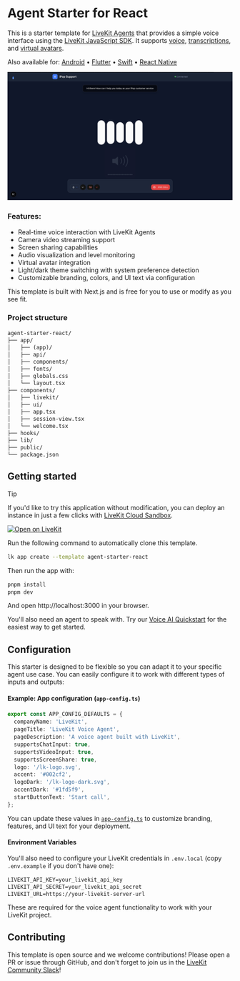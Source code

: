 # Agent Starter for React

This is a starter template for [LiveKit Agents](https://docs.livekit.io/agents) that provides a simple voice interface using the [LiveKit JavaScript SDK](https://github.com/livekit/client-sdk-js). It supports [voice](https://docs.livekit.io/agents/start/voice-ai), [transcriptions](https://docs.livekit.io/agents/build/text/), and [virtual avatars](https://docs.livekit.io/agents/integrations/avatar).

Also available for:
[Android](https://github.com/livekit-examples/agent-starter-android) • [Flutter](https://github.com/livekit-examples/agent-starter-flutter) • [Swift](https://github.com/livekit-examples/agent-starter-swift) • [React Native](https://github.com/livekit-examples/agent-starter-react-native)

<picture>
  <source srcset="./.github/assets/readme-hero-dark.webp" media="(prefers-color-scheme: dark)">
  <source srcset="./.github/assets/readme-hero-light.webp" media="(prefers-color-scheme: light)">
  <img src="./.github/assets/Screenshot 2025-09-05 at 22.57.52.jpg" alt="App screenshot">
</picture>

### Features:

- Real-time voice interaction with LiveKit Agents
- Camera video streaming support
- Screen sharing capabilities
- Audio visualization and level monitoring
- Virtual avatar integration
- Light/dark theme switching with system preference detection
- Customizable branding, colors, and UI text via configuration

This template is built with Next.js and is free for you to use or modify as you see fit.

### Project structure

```
agent-starter-react/
├── app/
│   ├── (app)/
│   ├── api/
│   ├── components/
│   ├── fonts/
│   ├── globals.css
│   └── layout.tsx
├── components/
│   ├── livekit/
│   ├── ui/
│   ├── app.tsx
│   ├── session-view.tsx
│   └── welcome.tsx
├── hooks/
├── lib/
├── public/
└── package.json
```

## Getting started

> [!TIP]
> If you'd like to try this application without modification, you can deploy an instance in just a few clicks with [LiveKit Cloud Sandbox](https://cloud.livekit.io/projects/p_/sandbox/templates/agent-starter-react).

[![Open on LiveKit](https://img.shields.io/badge/Open%20on%20LiveKit%20Cloud-002CF2?style=for-the-badge&logo=external-link)](https://cloud.livekit.io/projects/p_/sandbox/templates/voice-assistant-frontend)

Run the following command to automatically clone this template.

```bash
lk app create --template agent-starter-react
```

Then run the app with:

```bash
pnpm install
pnpm dev
```

And open http://localhost:3000 in your browser.

You'll also need an agent to speak with. Try our [Voice AI Quickstart](https://docs.livekit.io/start/voice-ai) for the easiest way to get started.

## Configuration

This starter is designed to be flexible so you can adapt it to your specific agent use case. You can easily configure it to work with different types of inputs and outputs:

#### Example: App configuration (`app-config.ts`)

```ts
export const APP_CONFIG_DEFAULTS = {
  companyName: 'LiveKit',
  pageTitle: 'LiveKit Voice Agent',
  pageDescription: 'A voice agent built with LiveKit',
  supportsChatInput: true,
  supportsVideoInput: true,
  supportsScreenShare: true,
  logo: '/lk-logo.svg',
  accent: '#002cf2',
  logoDark: '/lk-logo-dark.svg',
  accentDark: '#1fd5f9',
  startButtonText: 'Start call',
};
```

You can update these values in [`app-config.ts`](./app-config.ts) to customize branding, features, and UI text for your deployment.

#### Environment Variables

You'll also need to configure your LiveKit credentials in `.env.local` (copy `.env.example` if you don't have one):

```env
LIVEKIT_API_KEY=your_livekit_api_key
LIVEKIT_API_SECRET=your_livekit_api_secret
LIVEKIT_URL=https://your-livekit-server-url
```

These are required for the voice agent functionality to work with your LiveKit project.

## Contributing

This template is open source and we welcome contributions! Please open a PR or issue through GitHub, and don't forget to join us in the [LiveKit Community Slack](https://livekit.io/join-slack)!
